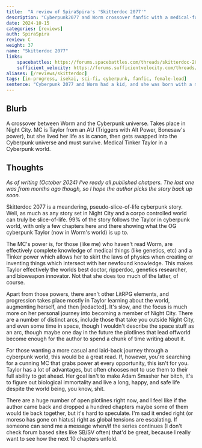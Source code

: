 ```yaml
---
title:  "A review of SpiraSpira's 'Skitterdoc 2077'"
description: "Cyberpunk2077 and Worm crossover fanfic with a medical-focused Tink MC."
date: 2024-10-15
categories: [reviews]
auth: SpiraSpira
review: C
weight: 37
name: "Skitterdoc 2077"
links:
    spacebattles: https://forums.spacebattles.com/threads/skitterdoc-2077-worm-cyberpunk-2077-crossover.1052653/
    sufficient_velocity: https://forums.sufficientvelocity.com/threads/skitterdoc-2077.109765/
aliases: [/reviews/skitterdoc]
tags: [in-progress, isekai, sci-fi, cyberpunk, fanfic, female-lead]
sentence: "Cyberpunk 2077 and Worm had a kid, and she was born with a medical Tinker degree."
---
```



## Blurb

A crossover between Worm and the Cyberpunk universe. Takes place in Night City. MC is Taylor from an AU (Triggers with Alt Power, Bonesaw's power), but she lived her life as is canon, then gets swapped into the Cyberpunk universe and must survive. Medical Tinker Taylor in a Cyberpunk world.

## Thoughts

*As of writing (October 2024) I've ready all published chatpers. The last one was from months ago though, so I hope the author picks the story back up soon.*

Skitterdoc 2077 is a meandering, pseudo-slice-of-life cyberpunk story. Well, as much as any story set in Night City and a corpo controlled world can truly be slice-of-life. 99% of the story follows the Taylor in cyberpunk world, with only a few chapters here and there showing what the OG cyberpunk Taylor (now in Worm's world) is up to.

The MC's power is, for those (like me) who haven't read Worm, are effectively complete knowledge of medical things (like genetics, etc) and a Tinker power which allows her to skirt the laws of physics when creating or inventing things which intersect with her newfound knowledge. This makes Taylor effectively the worlds best doctor, ripperdoc, genetics researcher, and bioweapon innovator. Not that she does too much of the latter, of course.

Apart from those powers, there aren't other LitRPG elements, and progression takes place mostly in Taylor learning about the world, augmenting herself, and then [redacted]. It's slow, and the focus is much more on her personal journey into becoming a member of Night City. There are a number of distinct arcs, include those that take you outside Night City, and even some time in space, though I wouldn't describe the space stuff as an arc, though maybe one day in the future the plotlines that lead offworld become enough for the author to spend a chunk of time writing about it.

For those wanting a more casual and laid-back journey through a cyberpunk world, this would be a great read. If, however, you're searching for a cunning MC that grabs power at every opportunity, this isn't for you. Taylor has a lot of advantages, but often chooses not to use them to their full ability to get ahead. Her goal isn't to make Adam Smasher her bitch, it's to figure out biological immortality and live a long, happy, and safe life despite the world being, you know, shit.

There are a huge number of open plotlines right now, and I feel like if the author came back and dropped a hundred chapters maybe some of them would tie back together, but it's hard to speculate. I'm sad it ended right (or moreso has gone on hiatus) right as global tensions are escalating. If someone can send me a message when/if the series continues (I don't check forum based sites like SB/SV often) that'd be great, because I really want to see how the next 10 chapters unfold.

